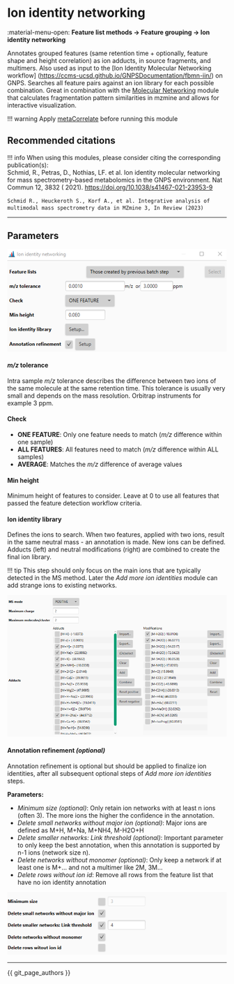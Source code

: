 # Ion identity networking

:material-menu-open: **Feature list methods → Feature grouping → Ion identity networking**

Annotates grouped features (same retention time + optionally, feature shape and height correlation)
as ion adducts, in
source fragments, and multimers. Also used as input to
the [Ion Identity Molecular Networking workflow]
(https://ccms-ucsd.github.io/GNPSDocumentation/fbmn-iin/) on GNPS. Searches all feature pairs
against an ion library
for each possible combination. Great in combination with
the [Molecular Networking](../../group_spectral_net/molecular_networking.md) module that calculates
fragmentation pattern similarities in mzmine and allows for interactive visualization.

!!! warning
Apply [metaCorrelate](../metacorr/metacorr.md) before running this module

## Recommended citations

<!-- markdown-link-check-disable -->
!!! info
When using this modules, please consider citing the corresponding publication(s):<br>
Schmid, R., Petras, D., Nothias, LF. et al. Ion identity molecular networking for mass
spectrometry-based metabolomics in the GNPS environment. Nat Commun 12, 3832 (
2021). https://doi.org/10.1038/s41467-021-23953-9

    Schmid R., Heuckeroth S., Korf A., et al. Integrative analysis of multimodal mass spectrometry data in MZmine 3, In Review (2023)

---
<!-- markdown-link-check-enable -->

## Parameters

![IIN dialog](dialog.png)

#### _m/z_ tolerance

Intra sample _m/z_ tolerance describes the difference between two ions of the same molecule at the
same retention
time. This tolerance is usually very small and depends on the mass resolution. Orbitrap instruments
for example 3 ppm.

#### Check

- **ONE FEATURE**: Only one feature needs to match (_m/z_ difference within one sample)
- **ALL FEATURES**: All features need to match (_m/z_ difference within ALL samples)
- **AVERAGE**: Matches the _m/z_ difference of average values

#### Min height

Minimum height of features to consider. Leave at 0 to use all features that passed the feature
detection workflow
criteria.

#### Ion identity library

Defines the ions to search. When two features, applied with two ions, result in the same neutral
mass - an
annotation is made. New ions can be defined. Adducts (left) and neutral modifications (right) are
combined to create
the final ion library.

!!! tip
This step should only focus on the main ions that are typically detected in the MS method.
Later the _Add more ion identities_ module can add strange ions to existing networks.

![IIN library](ion_library.png)

#### Annotation refinement _(optional)_

Annotation refinement is optional but should be applied to finalize ion identities, after all
subsequent optional
steps of _Add more ion identities_ steps.

**Parameters:**

- _Minimum size (optional)_: Only retain ion networks with at least n ions (often 3). The more ions
  the higher the
  confidence in the annotation.
- _Delete small networks without major ion (optional)_: Major ions are defined as M+H, M+Na, M+NH4,
  M-H2O+H
- _Delete smaller networks: Link threshold (optional)_: Important parameter to only keep the best
  annotation, when
  this annotation is supported by n-1 ions (network size n).
- _Delete networks without monomer (optional)_: Only keep a network if at least one is M+... and not
  a multimer like
  2M, 3M...
- _Delete rows without ion id_: Remove all rows from the feature list that have no ion identity
  annotation

![IIN refinement](ion_refinement.png)

---


{{ git_page_authors }}
